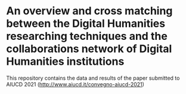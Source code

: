 
# An overview and cross matching between the Digital Humanities researching techniques and the collaborations network of Digital Humanities institutions
This repository contains the data and results of the paper submitted to AIUCD 2021 (http://www.aiucd.it/convegno-aiucd-2021)
